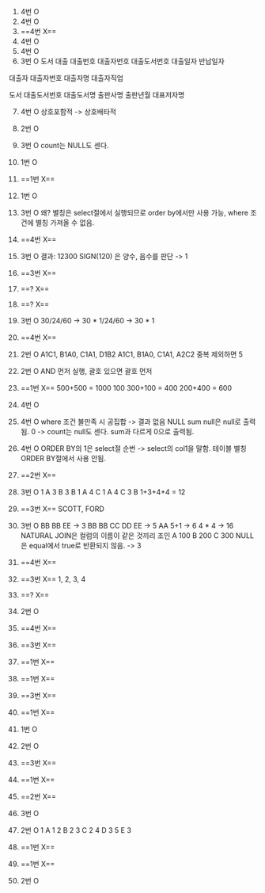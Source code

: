 1. 4번 O
2. 4번 O
3. ==4번 X==
4. 4번 O
5. 4번 O
6. 3번 O
도서 대출
   대출번호
   대출자번호
   대출도서번호
   대출일자
   반납일자

대출자
   대출자번호
   대출자명
   대출자직업

도서
   대출도서번호
   대출도서명
   출판사명
   출판년월
   대표저자명
     
7. 4번 O
   상호포함적 -> 상호배타적
8. 2번 O
9. 3번 O
   count는 NULL도 센다.
10. 1번 O
11. ==1번 X==
12. 1번 O
13. 3번 O
    왜? 별칭은 select절에서 실행되므로 order by에서만 사용 가능, where 조건에 별칭 가져올 수 없음.
14. ==4번 X==
15. 3번 O
	결과: 12300
	SIGN(120) 은 양수, 음수를 판단 -> 1 
16. ==3번 X==
17. ==? X==
18. ==? X==
19. 3번 O
    30/24/60 -> 30 * 1/24/60 -> 30 * 1
 20. ==4번 X==
 21. 2번 O
     A1C1, B1A0, C1A1, D1B2
     A1C1, B1A0, C1A1, A2C2
     중복 제외하면 5
22. 2번 O
    AND 먼저 실행, 괄호 있으면 괄호 먼저
23. ==1번 X== 
    500+500 = 1000
    100
    300+100 = 400
    200+400 = 600
24. 4번 O
25. 4번 O
    where 조건 불만족 시 공집합 -> 결과 없음
    NULL sum null은 null로 출력됨.
    0 -> count는 null도 센다. sum과 다르게 0으로 출력됨. 
26. 4번 O
    ORDER BY의 1은 select절 순번 -> select의 col1을 말함.
    테이블 별칭 ORDER BY절에서 사용 안됨.
27. ==2번 X==
28. 3번 O
	1 A 3 B
	3 B 1 A
	4 C 1 A
	4 C 3 B
	1+3+4+4 = 12
29. ==3번 X==
    SCOTT, FORD
30. 3번 O
    BB 
    BB 
    EE 
    -> 3
    BB 
    BB
    CC
    DD
    EE
    -> 5
    AA
    5+1
    -> 6
    4 * 4
    -> 16
    NATURAL JOIN은 컬럼의 이름이 같은 것끼리 조인
    A 100
    B 200
    C 300
    NULL은 equal에서 true로 반환되지 않음.
    -> 3

31. ==4번 X==
32. ==3번 X==
    1, 2, 3, 4
33. ==? X==
34. 2번 O
35. ==4번 X==
36. ==3번 X==
37. ==1번 X==
38. ==1번 X==
39. ==3번 X==
40. ==1번 X==
41. 1번 O
42. 2번 O
43. ==3번 X==
44. ==1번 X==
45. ==2번 X==
46. 3번 O
47. 2번 O
	1 A 1
	2 B 2
	3 C 2
	4 D 3
	5 E 3
48. ==1번 X==
49. ==1번 X==
50. 2번 O